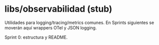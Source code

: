 # libs/observabilidad (stub)

Utilidades para logging/tracing/metrics comunes. En Sprints siguientes se moverán aquí wrappers OTel y JSON logging.

Sprint 0: estructura y README.
